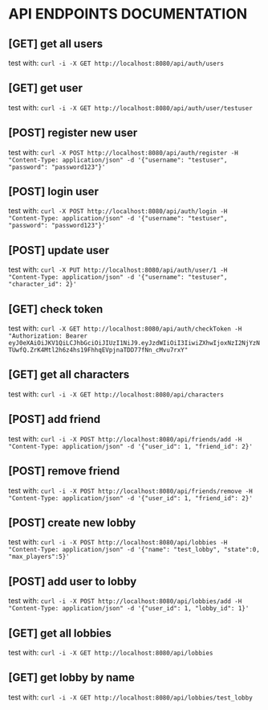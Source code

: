 # API ENDPOINTS DOCUMENTATION

## [GET] get all users
test with: `curl -i -X GET http://localhost:8080/api/auth/users`

## [GET] get user
test with: `curl -i -X GET http://localhost:8080/api/auth/user/testuser`

## [POST] register new user
test with: `curl -X POST http://localhost:8080/api/auth/register -H "Content-Type: application/json" -d '{"username": "testuser", "password": "password123"}'`

## [POST] login user
test with: `curl -X POST http://localhost:8080/api/auth/login -H "Content-Type: application/json" -d '{"username": "testuser", "password": "password123"}'`

## [POST] update user
test with: `curl -X PUT http://localhost:8080/api/auth/user/1 -H "Content-Type: application/json" -d '{"username": "testuser", "character_id": 2}'`

## [GET] check token
test with: `curl -X GET http://localhost:8080/api/auth/checkToken -H "Authorization: Bearer eyJ0eXAiOiJKV1QiLCJhbGciOiJIUzI1NiJ9.eyJzdWIiOiI3IiwiZXhwIjoxNzI2NjYzNTUwfQ.ZrK4Mtl2h6z4hs19FhhqEVpjnaTDD77fNn_cMvu7rxY"`

## [GET] get all characters
test with: `curl -i -X GET http://localhost:8080/api/characters`

## [POST] add friend
test with: `curl -i -X POST http://localhost:8080/api/friends/add -H "Content-Type: application/json" -d '{"user_id": 1, "friend_id": 2}'`

## [POST] remove friend
test with: `curl -i -X POST http://localhost:8080/api/friends/remove -H "Content-Type: application/json" -d '{"user_id": 1, "friend_id": 2}'`

## [POST] create new lobby
test with: `curl -i -X POST http://localhost:8080/api/lobbies -H "Content-Type: application/json" -d '{"name": "test_lobby", "state":0, "max_players":5}'`

## [POST] add user to lobby
test with: `curl -i -X POST http://localhost:8080/api/lobbies/add -H "Content-Type: application/json" -d '{"user_id": 1, "lobby_id": 1}'`

## [GET] get all lobbies
test with: `curl -i -X GET http://localhost:8080/api/lobbies`

## [GET] get lobby by name
test with: `curl -i -X GET http://localhost:8080/api/lobbies/test_lobby`